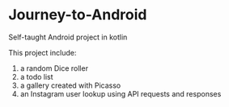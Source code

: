 # Journey-to-Android
Self-taught Android project in kotlin

This project include:
1. a random Dice roller
2. a todo list
3. a gallery created with Picasso
4. an Instagram user lookup using API requests and responses
